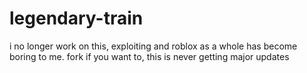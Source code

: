 # legendary-train
i no longer work on this, exploiting and roblox as a whole has become boring to me.
fork if you want to, this is never getting major updates
